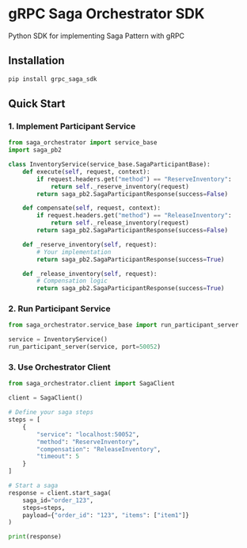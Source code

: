 # gRPC Saga Orchestrator SDK

Python SDK for implementing Saga Pattern with gRPC

## Installation

```bash
pip install grpc_saga_sdk
```

## Quick Start

### 1. Implement Participant Service

```python
from saga_orchestrator import service_base
import saga_pb2

class InventoryService(service_base.SagaParticipantBase):
    def execute(self, request, context):
        if request.headers.get("method") == "ReserveInventory":
            return self._reserve_inventory(request)
        return saga_pb2.SagaParticipantResponse(success=False)

    def compensate(self, request, context):
        if request.headers.get("method") == "ReleaseInventory":
            return self._release_inventory(request)
        return saga_pb2.SagaParticipantResponse(success=False)

    def _reserve_inventory(self, request):
        # Your implementation
        return saga_pb2.SagaParticipantResponse(success=True)

    def _release_inventory(self, request):
        # Compensation logic
        return saga_pb2.SagaParticipantResponse(success=True)
```

### 2. Run Participant Service

```python
from saga_orchestrator.service_base import run_participant_server

service = InventoryService()
run_participant_server(service, port=50052)
```

### 3. Use Orchestrator Client

```python
from saga_orchestrator.client import SagaClient

client = SagaClient()

# Define your saga steps
steps = [
    {
        "service": "localhost:50052",
        "method": "ReserveInventory",
        "compensation": "ReleaseInventory",
        "timeout": 5
    }
]

# Start a saga
response = client.start_saga(
    saga_id="order_123",
    steps=steps,
    payload={"order_id": "123", "items": ["item1"]}
)

print(response)
```

